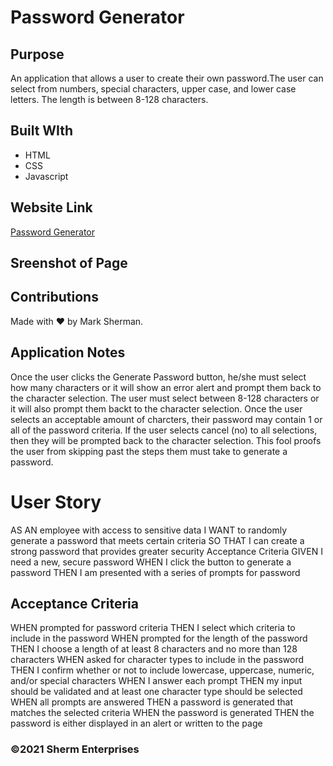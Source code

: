 # Password Generator

## Purpose
An application that allows a user to create their own password.The user can select from numbers, special characters, upper case, and lower case letters. The length is between 8-128 characters. 

## Built WIth
* HTML
* CSS
* Javascript

## Website Link
[Password Generator](https://marksherm04.github.io/password-generator/)

## Sreenshot of Page


## Contributions
Made with ❤ by Mark Sherman.

## Application Notes
Once the user clicks the Generate Password button, he/she must select how many characters or it will show an error alert and prompt them back to the character selection.  The user must select between 8-128 characters or it will also prompt them backt to the character selection.  Once the user selects an acceptable amount of charcters, their password may contain 1 or all of the password criteria.  If the user selects cancel (no) to all selections, then they will be prompted back to the character selection. This fool proofs the user from skipping past the steps them must take to generate a password.

# User Story
AS AN employee with access to sensitive data
I WANT to randomly generate a password that meets certain criteria
SO THAT I can create a strong password that provides greater security
Acceptance Criteria
GIVEN I need a new, secure password
WHEN I click the button to generate a password
THEN I am presented with a series of prompts for password 

## Acceptance Criteria
WHEN prompted for password criteria
THEN I select which criteria to include in the password
WHEN prompted for the length of the password
THEN I choose a length of at least 8 characters and no more than 128 characters
WHEN asked for character types to include in the password
THEN I confirm whether or not to include lowercase, uppercase, numeric, and/or special characters
WHEN I answer each prompt
THEN my input should be validated and at least one character type should be selected
WHEN all prompts are answered
THEN a password is generated that matches the selected criteria
WHEN the password is generated
THEN the password is either displayed in an alert or written to the page

### ©️2021 Sherm Enterprises
